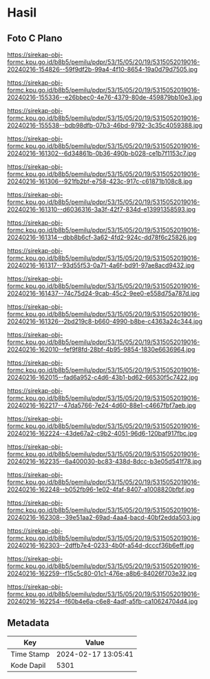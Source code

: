 # Hasil

## Foto C Plano

https://sirekap-obj-formc.kpu.go.id/b8b5/pemilu/pdpr/53/15/05/20/19/5315052019016-20240216-154826--59f9df2b-99a4-4f10-8654-19a0d79d7505.jpg

https://sirekap-obj-formc.kpu.go.id/b8b5/pemilu/pdpr/53/15/05/20/19/5315052019016-20240216-155336--e26bbec0-4e76-4379-80de-459879bb10e3.jpg

https://sirekap-obj-formc.kpu.go.id/b8b5/pemilu/pdpr/53/15/05/20/19/5315052019016-20240216-155538--bdb98dfb-07b3-46bd-9792-3c35c4059388.jpg

https://sirekap-obj-formc.kpu.go.id/b8b5/pemilu/pdpr/53/15/05/20/19/5315052019016-20240216-161302--6d34861b-0b36-490b-b028-ce1b7f1153c7.jpg

https://sirekap-obj-formc.kpu.go.id/b8b5/pemilu/pdpr/53/15/05/20/19/5315052019016-20240216-161306--921fb2bf-e758-423c-917c-c61871b108c8.jpg

https://sirekap-obj-formc.kpu.go.id/b8b5/pemilu/pdpr/53/15/05/20/19/5315052019016-20240216-161310--d6036316-3a3f-42f7-834d-e13991358593.jpg

https://sirekap-obj-formc.kpu.go.id/b8b5/pemilu/pdpr/53/15/05/20/19/5315052019016-20240216-161314--dbb8b6cf-3a62-4fd2-924c-dd78f6c25826.jpg

https://sirekap-obj-formc.kpu.go.id/b8b5/pemilu/pdpr/53/15/05/20/19/5315052019016-20240216-161317--93d55f53-0a71-4a6f-bd91-97ae8acd9432.jpg

https://sirekap-obj-formc.kpu.go.id/b8b5/pemilu/pdpr/53/15/05/20/19/5315052019016-20240216-161437--74c75d24-9cab-45c2-9ee0-e558d75a787d.jpg

https://sirekap-obj-formc.kpu.go.id/b8b5/pemilu/pdpr/53/15/05/20/19/5315052019016-20240216-161326--2bd219c8-b660-4990-b8be-c4363a24c344.jpg

https://sirekap-obj-formc.kpu.go.id/b8b5/pemilu/pdpr/53/15/05/20/19/5315052019016-20240216-162010--fef9f8fd-28bf-4b95-9854-1830e6636964.jpg

https://sirekap-obj-formc.kpu.go.id/b8b5/pemilu/pdpr/53/15/05/20/19/5315052019016-20240216-162015--fad6a952-c4d6-43b1-bd62-66530f5c7422.jpg

https://sirekap-obj-formc.kpu.go.id/b8b5/pemilu/pdpr/53/15/05/20/19/5315052019016-20240216-162217--47da5766-7e24-4d60-88e1-c4667fbf7aeb.jpg

https://sirekap-obj-formc.kpu.go.id/b8b5/pemilu/pdpr/53/15/05/20/19/5315052019016-20240216-162224--43de67a2-c9b2-4051-96d6-120baf917fbc.jpg

https://sirekap-obj-formc.kpu.go.id/b8b5/pemilu/pdpr/53/15/05/20/19/5315052019016-20240216-162235--6a400030-bc83-438d-8dcc-b3e05d541f78.jpg

https://sirekap-obj-formc.kpu.go.id/b8b5/pemilu/pdpr/53/15/05/20/19/5315052019016-20240216-162248--b052fb96-1e02-4faf-8407-a1008820bfbf.jpg

https://sirekap-obj-formc.kpu.go.id/b8b5/pemilu/pdpr/53/15/05/20/19/5315052019016-20240216-162308--39e51aa2-69ad-4aa4-bacd-40bf2edda503.jpg

https://sirekap-obj-formc.kpu.go.id/b8b5/pemilu/pdpr/53/15/05/20/19/5315052019016-20240216-162303--2dffb7e4-0233-4b0f-a54d-dcccf36b6eff.jpg

https://sirekap-obj-formc.kpu.go.id/b8b5/pemilu/pdpr/53/15/05/20/19/5315052019016-20240216-162259--f15c5c80-01c1-476e-a8b6-84026f703e32.jpg

https://sirekap-obj-formc.kpu.go.id/b8b5/pemilu/pdpr/53/15/05/20/19/5315052019016-20240216-162254--f60b4e6a-c6e8-4adf-a5fb-ca10624704d4.jpg


## Metadata

| Key        | Value               |
| ---------- | ------------------- |
| Time Stamp | 2024-02-17 13:05:41 |
| Kode Dapil | 5301                |



